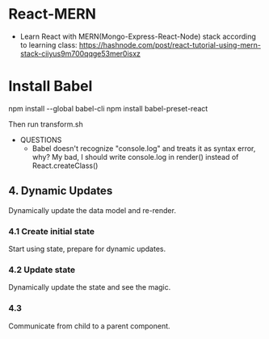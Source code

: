 # React-MERN
- Learn React with MERN(Mongo-Express-React-Node) stack according to learning class: https://hashnode.com/post/react-tutorial-using-mern-stack-ciiyus9m700qqge53mer0isxz

# Install Babel 
npm install --global babel-cli
npm install babel-preset-react

Then run transform.sh

- QUESTIONS
  - Babel doesn't recognize "console.log" and treats it as syntax error, why? My bad, I should write console.log in render() instead of React.createClass()


## 4. Dynamic Updates
Dynamically update the data model and re-render.

### 4.1 Create initial state
Start using state, prepare for dynamic updates.


### 4.2 Update state
Dynamically update the state and see the magic.

### 4.3
Communicate from child to a parent component.
